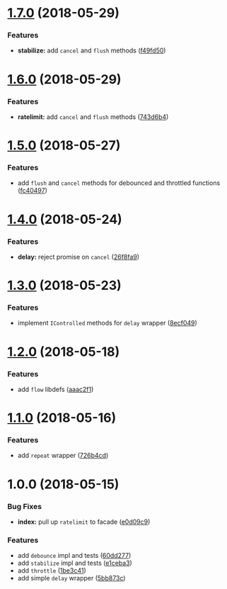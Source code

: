 <a name="1.7.0"></a>
# [1.7.0](https://github.com/antongolub/push-it-to-the-limit/compare/v1.6.0...v1.7.0) (2018-05-29)


### Features

* **stabilize:** add `cancel` and `flush` methods ([f49fd50](https://github.com/antongolub/push-it-to-the-limit/commit/f49fd50))

<a name="1.6.0"></a>
# [1.6.0](https://github.com/antongolub/push-it-to-the-limit/compare/v1.5.0...v1.6.0) (2018-05-29)


### Features

* **ratelimit:** add `cancel` and `flush` methods ([743d6b4](https://github.com/antongolub/push-it-to-the-limit/commit/743d6b4))

<a name="1.5.0"></a>
# [1.5.0](https://github.com/antongolub/push-it-to-the-limit/compare/v1.4.0...v1.5.0) (2018-05-27)


### Features

* add `flush` and `cancel` methods for debounced and throttled functions ([fc40497](https://github.com/antongolub/push-it-to-the-limit/commit/fc40497))

<a name="1.4.0"></a>
# [1.4.0](https://github.com/antongolub/push-it-to-the-limit/compare/v1.3.0...v1.4.0) (2018-05-24)


### Features

* **delay:** reject promise on `cancel` ([26f8fa9](https://github.com/antongolub/push-it-to-the-limit/commit/26f8fa9))

<a name="1.3.0"></a>
# [1.3.0](https://github.com/antongolub/push-it-to-the-limit/compare/v1.2.0...v1.3.0) (2018-05-23)


### Features

* implement `IControlled` methods for `delay` wrapper ([8ecf049](https://github.com/antongolub/push-it-to-the-limit/commit/8ecf049))

<a name="1.2.0"></a>
# [1.2.0](https://github.com/antongolub/push-it-to-the-limit/compare/v1.1.0...v1.2.0) (2018-05-18)


### Features

* add `flow` libdefs ([aaac2f1](https://github.com/antongolub/push-it-to-the-limit/commit/aaac2f1))

<a name="1.1.0"></a>
# [1.1.0](https://github.com/antongolub/push-it-to-the-limit/compare/v1.0.0...v1.1.0) (2018-05-16)


### Features

* add `repeat` wrapper ([726b4cd](https://github.com/antongolub/push-it-to-the-limit/commit/726b4cd))

<a name="1.0.0"></a>
# 1.0.0 (2018-05-15)


### Bug Fixes

* **index:** pull up `ratelimit` to facade ([e0d09c9](https://github.com/antongolub/push-it-to-the-limit/commit/e0d09c9))


### Features

* add `debounce` impl and tests ([60dd277](https://github.com/antongolub/push-it-to-the-limit/commit/60dd277))
* add `stabilize` impl and tests ([e1ceba3](https://github.com/antongolub/push-it-to-the-limit/commit/e1ceba3))
* add `throttle` ([1be3c41](https://github.com/antongolub/push-it-to-the-limit/commit/1be3c41))
* add simple `delay` wrapper ([5bb873c](https://github.com/antongolub/push-it-to-the-limit/commit/5bb873c))
